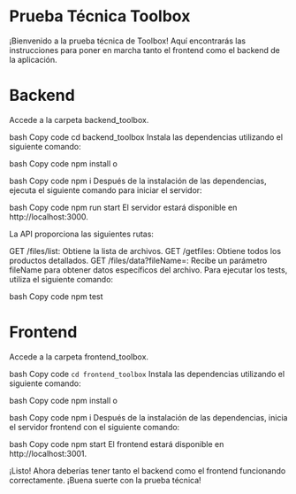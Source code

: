 # Prueba Técnica Toolbox
¡Bienvenido a la prueba técnica de Toolbox! Aquí encontrarás las instrucciones para poner en marcha tanto el frontend como el backend de la aplicación.

# Backend
Accede a la carpeta backend_toolbox.

bash
Copy code
cd backend_toolbox
Instala las dependencias utilizando el siguiente comando:

bash
Copy code
npm install
o

bash
Copy code
npm i
Después de la instalación de las dependencias, ejecuta el siguiente comando para iniciar el servidor:

bash
Copy code
npm run start
El servidor estará disponible en http://localhost:3000.

La API proporciona las siguientes rutas:

GET /files/list: Obtiene la lista de archivos.
GET /getfiles: Obtiene todos los productos detallados.
GET /files/data?fileName=<nombre del archivo>: Recibe un parámetro fileName para obtener datos específicos del archivo.
Para ejecutar los tests, utiliza el siguiente comando:

bash
Copy code
npm test
# Frontend
Accede a la carpeta frontend_toolbox.

bash
Copy code
`cd frontend_toolbox`
Instala las dependencias utilizando el siguiente comando:

bash
Copy code
npm install
o

bash
Copy code
npm i
Después de la instalación de las dependencias, inicia el servidor frontend con el siguiente comando:

bash
Copy code
npm start
El frontend estará disponible en http://localhost:3001.

¡Listo! Ahora deberías tener tanto el backend como el frontend funcionando correctamente. ¡Buena suerte con la prueba técnica!